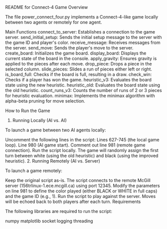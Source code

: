 README for Connect-4 Game
Overview

The file power_connect_four.py implements a Connect-4-like game locally between two agents or remotely for one agent.


Main Functions
connect_to_server: Establishes a connection to the game server.
send_initial_setup: Sends the initial setup message to the server with the game ID and player's color.
receive_message: Receives messages from the server.
send_move: Sends the player's move to the server.
create_board: Initializes the game board.
display_board: Displays the current state of the board in the console.
apply_gravity: Ensures gravity is applied to the pieces after each move.
drop_piece: Drops a piece in the selected column.
slide_pieces: Slides a run of pieces either left or right.
is_board_full: Checks if the board is full, resulting in a draw.
check_win: Checks if a player has won the game.
heuristic_v3: Evaluates the board state using the new heuristic.
heuristic_old: Evaluates the board state using the old heuristic.
count_runs_v3: Counts the number of runs of 2 or 3 pieces for heuristic evaluation.
minimax: Implements the minimax algorithm with alpha-beta pruning for move selection.


How to Run the Game
1. Running Locally (AI vs. AI)

To launch a game between two AI agents locally:

Uncomment the following lines in the script:
Lines 627-745 (the local game loop).
Line 980 (AI game start).
Comment out line 981 (remote game connection).
Run the script locally. The game will randomly assign the first turn between white (using the old heuristic) and black (using the improved heuristic).
2. Running Remotely (AI vs. Server)

To launch a game remotely:

Keep the original script as-is.
The script connects to the remote McGill server (156trlinux-1.ece.mcgill.ca) using port 12345.
Modify the parameters on line 981 to define the color played (either BLACK or WHITE in full caps) and the game ID (e.g., 1).
Run the script to play against the server. Moves will be echoed back to both players after each turn.
Requirements

The following libraries are required to run the script:

numpy
matplotlib
socket
logging
threading
